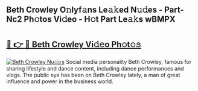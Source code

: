 ## Beth Crowley O𝚗lyf𝚊ns Le𝚊𝚔ed N𝚞𝚍es - Part-Nc2 Ph𝚘tos Vi𝚍eo - H𝚘t Part Le𝚊𝚔s wBMPX

# <h2><a href="http://hf7m4dn.feru.top/?c=Beth+Crowley">🔗 👉 🔴 Beth Crowley Vi𝚍𝚎o Ph𝚘t𝚘𝚜</a></h2>

[![Beth Crowley Nu𝚍𝚎s](https://i.imgur.com/0TWrTi3.gif)](http://hf7m4dn.feru.top/?c=Beth+Crowley)
Social media personality Beth Crowley, famous for sharing lifestyle and dance content, including dance performances and vlogs. The public eye has been on Beth Crowley lately, a man of great influence and power in the business world. 
